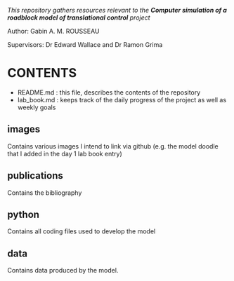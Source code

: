 _This repository gathers resources relevant to the **Computer simulation of a roadblock model of translational control** project_ 

Author: Gabin A. M. ROUSSEAU

Supervisors: Dr Edward Wallace and Dr Ramon Grima

# CONTENTS

- README.md : this file, describes the contents of the repository
- lab_book.md : keeps track of the daily progress of the project as well as weekly goals

## images
Contains various images I intend to link via github (e.g. the model doodle that I added in the day 1 lab book entry)
## publications
Contains the bibliography
## python
Contains all coding files used to develop the model
## data
Contains data produced by the model.
